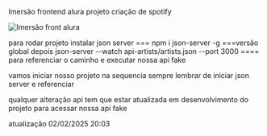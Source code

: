 Imersão frontend alura projeto criação de spotify

![Imersão front alura](https://github.com/user-attachments/assets/60f5922a-deeb-4f16-9c50-cce9f8d243e7)

para rodar projeto instalar json server === npm i json-server -g ===versão global
depois json-server --watch api-artists/artists.json --port 3000 ==== para referenciar o caminho e executar nossa api fake

vamos iniciar nosso projeto na sequencia sempre lembrar de iniciar json server e referenciar

qualquer alteração api tem que estar atualizada em desenvolvimento do projeto para acessar nossa api fake

atualização 02/02/2025 20:03
